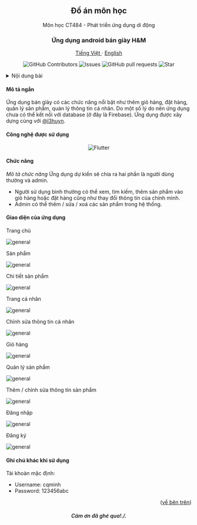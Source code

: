<a id="readme-top"></a>
<div align="center">
  <h2 align="center">Đồ án môn học</h2>

  <p align="center">
    Môn học CT484 - Phát triển ứng dụng di động
  </p>
  <h3 align="center">
    Ứng dụng android bán giày H&M
  </h3>
  <p align="center">
    <a href="/README.md">Tiếng Việt </a>
    ·
    <a href="/docs/readme_en.md">English</a>
  </p>
  <p align="center">
    <img alt="GitHub Contributors" src="https://img.shields.io/github/contributors/cqminh/CTU_proj_CT484_shoe-shop" />
    <img alt="Issues" src="https://img.shields.io/github/issues/cqminh/CTU_proj_CT484_shoe-shop?color=0088ff" />
    <img alt="GitHub pull requests" src="https://img.shields.io/github/issues-pr/cqminh/CTU_proj_CT484_shoe-shop" />
    <img alt="Star" src="https://img.shields.io/github/stars/cqminh/CTU_proj_CT484_shoe-shop" />
  </p>
</div>

<details>
  <summary>Nội dung bài</summary>
  <ol>
    <li><a href="#mô-tả-ngắn">Mô tả ngắn</a></li>
    <li><a href="#công-nghệ-được-sử-dụng">Công nghệ được sử dụng</a></li>
    <li>
      <a href="#chức-năng">Chức năng</a>
    </li>
    <li>
      <a href="#giao-diện-của-ứng-dụng">Giao diện</a>
    </li>
    <li><a href="#ghi-chú-khác-khi-sử-dụng">Ghi chú</a></li>
  </ol>
</details>

#### Mô tả ngắn
Ứng dụng bán giày có các chức năng nổi bật như thêm giỏ hàng, đặt hàng, quản lý sản phẩm, quản lý thông tin cá nhân. Do một số lý do nên ứng dụng chưa có thể kết nối với database (ở đây là Firebase). Ứng dụng được xây dựng cùng với [@l3huyn](https://github.com/l3huyn).

#### Công nghệ được sử dụng
<div align="center">
  <p align="center">
    <img alt="Flutter" src="https://img.shields.io/badge/Flutter-59C7F8?logo=flutter&logoColor=white" />
  </p>
</div>

#### Chức năng
*Mô tả chức năng*
Ứng dụng dự kiến sẽ chia ra hai phần là người dùng thường và admin.
- Người sử dụng bình thường có thể xem, tìm kiếm, thêm sản phẩm vào giỏ hàng hoặc đặt hàng cũng như thay đổi thông tin của chính mình.
- Admin có thể thêm / sửa / xoá các sản phẩm trong hệ thống.

#### Giao diện của ứng dụng

Trang chủ

![general](/screenshot/ss10.jpg)

Sản phẩm

![general](/screenshot/ss9.jpg)

Chi tiết sản phẩm

![general](/screenshot/ss8.jpg)

Trang cá nhân

![general](/screenshot/ss7.jpg)

Chỉnh sửa thông tin cá nhân

![general](/screenshot/ss5.jpg)

Giỏ hàng

![general](/screenshot/ss6.jpg)

Quản lý sản phẩm

![general](/screenshot/ss4.jpg)

Thêm / chỉnh sửa thông tin sản phẩm

![general](/screenshot/ss3.jpg)

Đăng nhập

![general](/screenshot/ss2.jpg)

Đăng ký

![general](/screenshot/ss1.jpg)

#### Ghi chú khác khi sử dụng
Tài khoản mặc định:
- Username: cqminh
- Password: 123456abc

<p align="right">(<a href="#readme-top">về bên trên</a>)</p>

<h6 align="center" style="font-weight: 600;">Cảm ơn đã ghé qua!./.</h6>
